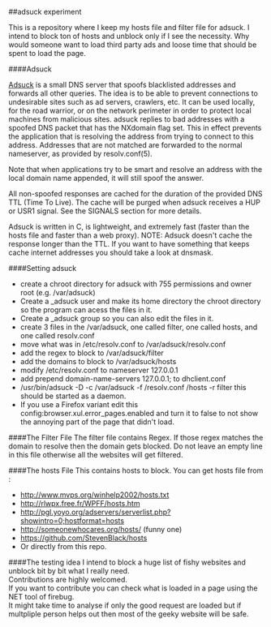 ##adsuck experiment

This is a repository where I keep my hosts file and filter file for adsuck.
I intend to block ton of hosts and unblock only if I see the necessity.
Why would someone want to load third party ads and loose time that should be spent to load the page.

####Adsuck

[Adsuck](https://opensource.conformal.com/wiki/Adsuck)  is a small DNS server that spoofs blacklisted addresses and forwards all other queries. The idea is to be able to prevent connections to undesirable sites such as ad servers, crawlers, etc. It can be used locally, for the road warrior, or on the network perimeter in order to protect local machines from malicious sites.
adsuck replies to bad addresses with a spoofed DNS packet that has the NXdomain
flag set.  This in effect prevents the application that is resolving the address
from trying to connect to this address.  Addresses that are not matched are forwarded to the normal nameserver, as provided by resolv.conf(5).

Note that when applications try to be smart and resolve an address with the local
domain name appended, it will still spoof the answer.

All non-spoofed responses are cached for the duration of the provided DNS TTL
(Time To Live).  The cache will be purged when adsuck receives a HUP or USR1 signal.  See the SIGNALS section for more details.

Adsuck is written in C, is lightweight, and extremely fast (faster than the hosts file and faster than a web proxy).
NOTE: Adsuck doesn't cache the response longer than the TTL. If you want to have something that keeps cache internet addresses you should take a look at dnsmask.

####Setting adsuck
* create a chroot directory for adsuck with 755 permissions and owner root (e.g. /var/adsuck) 
* Create a _adsuck user and make its home directory the chroot directory so the program can acess the files in it.
* Create a _adsuck group so you can also edit the files in it.
* create 3 files in the /var/adsuck, one called filter, one called hosts, and one called resolv.conf
* move what was in /etc/resolv.conf to /var/adsuck/resolv.conf
* add the regex to block to /var/adsuck/filter
* add the domains to block to /var/adsuck/hosts
* modify /etc/resolv.conf to nameserver 127.0.0.1
* add prepend domain-name-servers 127.0.0.1; to dhclient.conf
* /usr/bin/adsuck -D -c /var/adsuck -f /resolv.conf /hosts -r filter this should be started as a daemon.
* If you use a Firefox variant edit this config:browser.xul.error_pages.enabled and turn it to false to not show the annoying part of the page that didn't load.


####The Filter File
The filter file contains Regex. If those regex matches the domain to resolve then the domain gets blocked.
Do not leave an empty line in this file otherwise all the websites will get filtered.

####The hosts File
This contains hosts to block.
You can get hosts file from :
* http://www.mvps.org/winhelp2002/hosts.txt
* http://rlwpx.free.fr/WPFF/hosts.htm
* http://pgl.yoyo.org/adservers/serverlist.php?showintro=0;hostformat=hosts
* http://someonewhocares.org/hosts/ (funny one)
* https://github.com/StevenBlack/hosts
* Or directly from this repo.

####The testing idea
I intend to block a huge list of fishy websites and unblock bit by bit what I really need.  
Contributions are highly welcomed.  
If you want to contribute you can check what is loaded in a page using the NET tool of firebug.  
It might take time to analyse if only the good request are loaded but if multpliple person helps out then most of the geeky website will be safe.  

